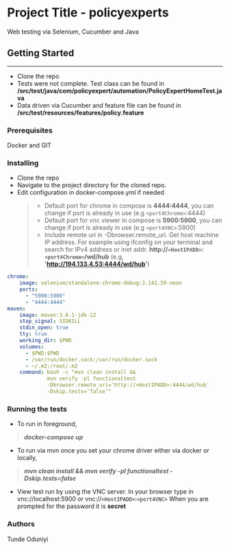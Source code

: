 # Project Title - policyexperts
Web testing 
via Selenium, Cucumber and Java

## Getting Started
****************

* Clone the repo
* Tests were not complete. Test class can be found in **/src/test/java/com/policyexpert/automation/PolicyExpertHomeTest.java**
* Data driven via Cucumber and feature file  can be found in **/src/test/resources/features/policy.feature**

### Prerequisites
Docker and GIT

### Installing
* Clone the repo
* Navigate to the project directory for the cloned repo.
* Edit configuration in docker-compose.yml if needed
    > * Default port for chrome in compose is **4444:4444**, you can change if port is 
    already in use (e.g `<port4Chrome>`:4444)
    > * Default port for vnc viewer in compose is **5900:5900**, you can change if port is 
    already in use (e.g `<port4VNC>`:5900)
    > * Include remote uri in -Dbrowser.remote_uri. Get host machine IP address. 
    For example using ifconfig on your terminal and search for IPv4 address or 
    inet addr. **http://`<HostIPADD>`:`<port4Chrome>`/wd/hub** (e.g, **'http://194.133.4.53:4444/wd/hub'**)
   
````yaml
chrome:
    image: selenium/standalone-chrome-debug:3.141.59-neon
    ports:
      - "5900:5900"
      - "4444:4444"
maven:
    image: maven:3.6.1-jdk-12
    stop_signal: SIGKILL
    stdin_open: true
    tty: true
    working_dir: $PWD
    volumes:
      - $PWD:$PWD
      - /var/run/docker.sock:/var/run/docker.sock
      - ~/.m2:/root/.m2
    command: bash -c "mvn clean install &&
             mvn verify -pl functionaltest
             -Dbrowser.remote_uri='http://<HostIPADD>:4444/wd/hub'
             -Dskip.tests=‘false’" 
````

### Running the tests
* To run in foreground,  
> ***docker-compose up*** 

* To run via mvn once you set your chrome driver either via docker or locally,  
> ***mvn clean install && mvn verify -pl functionaltest -Dskip.tests=false*** 


* View test run by using the VNC server. In your browser type in vnc://localhost:5900 or vnc://`<HostIPADD>`:`<port4VNC>`
When you are prompted for the password it is **secret**




### Authors
Tunde Oduniyi



